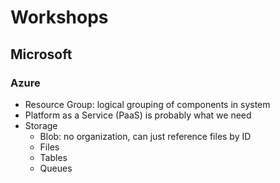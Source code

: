 # Workshops

## Microsoft

### Azure

- Resource Group: logical grouping of components in system
- Platform as a Service (PaaS) is probably what we need
- Storage
  - Blob: no organization, can just reference files by ID
  - Files
  - Tables
  - Queues